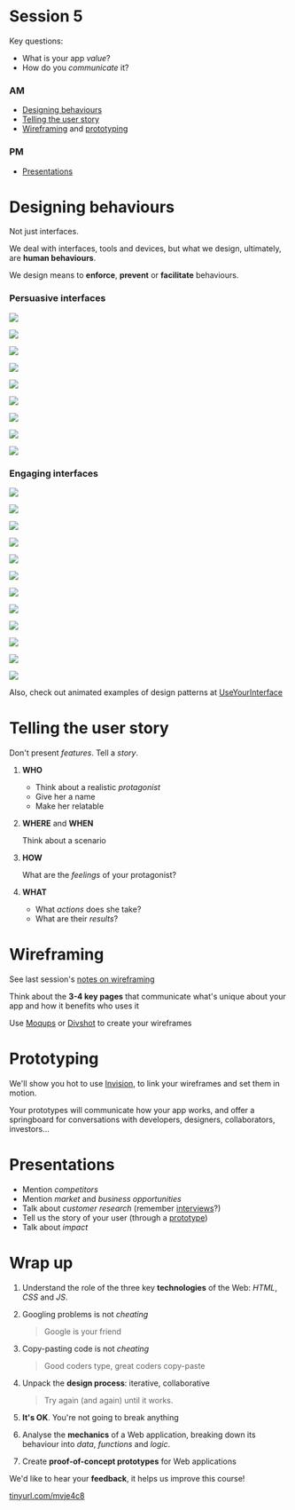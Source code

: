 # Session 5

Key questions: 

* What is your app *value*? 
* How do you *communicate* it?


### AM

* [Designing behaviours](#designing-behaviours)
* [Telling the user story](#telling-the-user-story)
* [Wireframing](#wireframing) and [prototyping](#prototyping)

### PM

* [Presentations](#presentations)



# Designing behaviours

Not just interfaces.

We deal with interfaces, tools and devices, but what we design, ultimately, are **human behaviours**. 

We design means to **enforce**, **prevent** or **facilitate** behaviours.

### Persuasive interfaces

[![](http://goodui.org/images/idea009.png)](http://goodui.org/#9 "Telling who it's for instead of targeting everyone")

[![](http://goodui.org/images/idea004.png)](http://goodui.org/#4 "Social proof > testimonials")

[![](http://goodui.org/images/idea018.png)](http://goodui.org/#18 "Benefit Buttons instead of just task based ones")

[![](http://goodui.org/images/idea007.png)](http://goodui.org/#7 "Recommending instead of showing equal choices")

[![](http://goodui.org/images/idea030.png)](http://goodui.org/#30 "Loss Aversion instead of emphasizing gains")

[![](http://goodui.org/images/idea035.png)](http://goodui.org/#35 "Urgency instead of timelessness")

[![](http://goodui.org/images/idea036.png)](http://goodui.org/#36 "Scarcity instead of abundance")

[![](http://goodui.org/images/idea041.png)](http://goodui.org/#41 "Anchoring instead of starting with the price")

[![](http://goodui.org/images/idea044.png)](http://goodui.org/#44 "Smaller Commitments instead of one big one")


### Engaging interfaces

[![](http://goodui.org/images/idea048.png)](http://goodui.org/#48 "Natural Language instead of dry text")

[![](http://goodui.org/images/idea013.png)](http://goodui.org/#13 "Just enough input > gradual engagement")

[![](http://goodui.org/images/idea037.png)](http://goodui.org/#37 "Recognition instead of recall")

[![](http://goodui.org/images/idea014.png)](http://goodui.org/#14 "Exposing Options instead of hiding them")

[![](http://goodui.org/images/idea033.png)](http://goodui.org/#33 "Inline Validation instead of out-of-context errors")

[![](http://goodui.org/images/idea025.png)](http://goodui.org/#25 "Designing For Zero Data instead of just data heavy cases.")

[![](http://goodui.org/images/idea053.png)](http://goodui.org/#53 "Useful Calculations instead of asking to do math")

[![](http://goodui.org/images/idea008.png)](http://goodui.org/#8 "Undos instead of prompting for confirmation")

[![](http://goodui.org/images/idea052.png)](http://goodui.org/#52 "Thanking instead of simply confirming completion")

[![](http://goodui.org/images/idea058.png)](http://goodui.org/#58 "Set Collections instead of independent items")

[![](http://goodui.org/images/idea023.png)](http://goodui.org/#23 "Fewer Borders instead of wasting attention")

[![](http://goodui.org/images/idea047.png)](http://goodui.org/#47 "Icon Labels instead of opening for interpretation")

Also, check out animated examples of design patterns at [UseYourInterface](http://useyourinterface.com)



# Telling the user story

Don't present *features*. Tell a *story*.

1. **WHO** 

	* Think about a realistic *protagonist*
	* Give her a name
 	* Make her relatable
2. **WHERE** and **WHEN** 

	Think about a scenario
3. **HOW** 

	What are the *feelings* of your protagonist?
4. **WHAT** 

	* What *actions* does she take? 
	* What are their *results*?

# Wireframing

See last session's [notes on wireframing](../04/README.md#wireframes)

Think about the **3-4 key pages** that communicate what's unique about your app and how it benefits who uses it

Use [Moqups](https://moqups.com) or [Divshot](https://architect.divshot.com) to create your wireframes

# Prototyping

We'll show you hot to use [Invision](http://invisionapp.com), to link your wireframes and set them in motion.

Your prototypes will communicate how your app works, and offer a springboard for conversations with developers, designers, collaborators, investors...


# Presentations

* Mention *competitors*
* Mention *market* and *business opportunities*
* Talk about *customer research* (remember [interviews](../03/README.md#who-are-your-users)?)
* Tell us the story of your user (through a [prototype]())
* Talk about *impact*


# Wrap up

1. Understand the role of the three key **technologies** of the Web: *HTML*, *CSS* and *JS*. 

2. Googling problems  is not *cheating*
	
	> Google is your friend
3. Copy-pasting code is not *cheating*

	> Good coders type, great coders copy-paste
4. Unpack the **design process**: iterative, collaborative
   
   > Try again (and again) until it works.
5. **It's OK**. You're not going to break anything
6. Analyse the **mechanics** of a Web application, breaking down its behaviour into *data*, *functions* and *logic*.
7. Create **proof-of-concept prototypes** for Web applications


We'd like to hear your **feedback**, it helps us improve this course!

[tinyurl.com/mvje4c8](http://tinyurl.com/mvje4c8)
